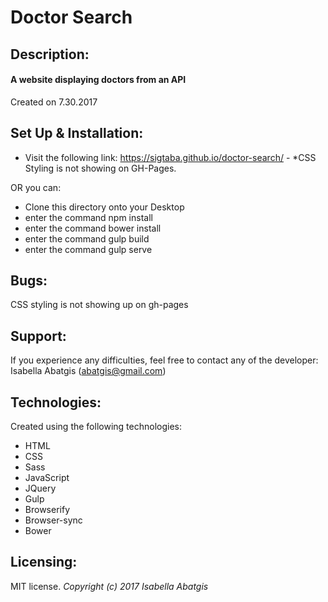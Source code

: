 # Doctor Search

## Description:
#### A website displaying doctors from an API

Created on 7.30.2017

## Set Up & Installation:
* Visit the following link: <https://sigtaba.github.io/doctor-search/> - *CSS Styling is not showing on GH-Pages.

OR you can:

* Clone this directory onto your Desktop
* enter the command npm install
* enter the command bower install
* enter the command gulp build
* enter the command gulp serve

## Bugs:
CSS styling is not showing up on gh-pages

## Support:
If you experience any difficulties, feel free to contact any of the developer: Isabella Abatgis (abatgis@gmail.com)

## Technologies:
Created using the following technologies:
* HTML
* CSS
* Sass
* JavaScript
* JQuery
* Gulp
* Browserify
* Browser-sync
* Bower

## Licensing:
MIT license.
*Copyright (c) 2017 Isabella Abatgis*
